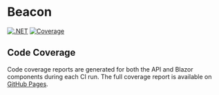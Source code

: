 # Beacon

[![.NET](https://github.com/erinnmclaughlin/Beacon/actions/workflows/dotnet.yml/badge.svg)](https://github.com/erinnmclaughlin/Beacon/actions/workflows/dotnet.yml)
[![Coverage](https://img.shields.io/endpoint?url=https://erinnmclaughlin.github.io/Beacon/coverage.json)](https://erinnmclaughlin.github.io/Beacon)

## Code Coverage

Code coverage reports are generated for both the API and Blazor components during each CI run. The full coverage report is available on [GitHub Pages](https://erinnmclaughlin.github.io/Beacon).
